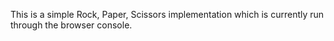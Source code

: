 This is a simple Rock, Paper, Scissors implementation which is currently run through the browser console.